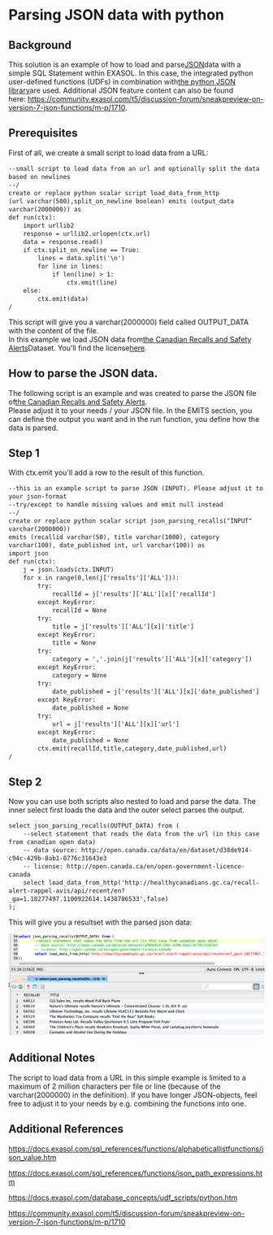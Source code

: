 # Parsing JSON data with python 
## Background

This solution is an example of how to load and parse[JSON](https://en.wikipedia.org/wiki/JSON)data with a simple SQL Statement within EXASOL. In this case, the integrated python user-defined functions (UDFs) in combination with[the python JSON library](https://docs.python.org/2/library/json.html)are used. Additional JSON feature content can also be found here: <https://community.exasol.com/t5/discussion-forum/sneakpreview-on-version-7-json-functions/m-p/1710>.

## Prerequisites

First of all, we create a small script to load data from a URL:


```"code-java"
--small script to load data from an url and optionally split the data based on newlines
--/
create or replace python scalar script load_data_from_http
(url varchar(500),split_on_newline boolean) emits (output_data varchar(2000000)) as
def run(ctx):
	import urllib2
	response = urllib2.urlopen(ctx.url)
	data = response.read()
	if ctx.split_on_newline == True:
		lines = data.split('\n')
		for line in lines:
			if len(line) > 1:
				ctx.emit(line)
	else:
		ctx.emit(data)
/
```
This script will give you a varchar(2000000) field called OUTPUT_DATA with the content of the file.  
In this example we load JSON data from[the Canadian Recalls and Safety Alerts](http://open.canada.ca/data/en/dataset/d38de914-c94c-429b-8ab1-8776c31643e3)Dataset. You'll find the license[here](http://open.canada.ca/en/open-government-licence-canada).

## How to parse the JSON data.

The following script is an example and was created to parse the JSON file of[the Canadian Recalls and Safety Alerts](http://open.canada.ca/data/en/dataset/d38de914-c94c-429b-8ab1-8776c31643e3).  
Please adjust it to your needs / your JSON file. In the EMITS section, you can define the output you want and in the run function, you define how the data is parsed.

## Step 1

With ctx.emit you'll add a row to the result of this function.


```"code-java"
--this is an example script to parse JSON (INPUT). Please adjust it to your json-format
--try/except to handle missing values and emit null instead
--/
create or replace python scalar script json_parsing_recalls("INPUT" varchar(2000000)) 
emits (recallid varchar(50), title varchar(1000), category varchar(100), date_published int, url varchar(100)) as
import json
def run(ctx):
	j = json.loads(ctx.INPUT)
	for x in range(0,len(j['results']['ALL'])):
		try:
			recallId = j['results']['ALL'][x]['recallId']
		except KeyError:
			recallId = None
		try:
			title = j['results']['ALL'][x]['title']
		except KeyError:
			title = None
		try:
			category = ','.join(j['results']['ALL'][x]['category'])
		except KeyError:
			category = None
		try:
			date_published = j['results']['ALL'][x]['date_published']
		except KeyError:
			date_published = None
		try:
			url = j['results']['ALL'][x]['url']
		except KeyError:
			date_published = None
		ctx.emit(recallId,title,category,date_published,url)
/
```
## Step 2

Now you can use both scripts also nested to load and parse the data. The inner select first loads the data and the outer select parses the output.


```"code-sql"
select json_parsing_recalls(OUTPUT_DATA) from (
	--select statement that reads the data from the url (in this case from canadian open data)
	-- data source: http://open.canada.ca/data/en/dataset/d38de914-c94c-429b-8ab1-8776c31643e3
	-- license: http://open.canada.ca/en/open-government-licence-canada
	select load_data_from_http('http://healthycanadians.gc.ca/recall-alert-rappel-avis/api/recent/en?_ga=1.18277497.1100922614.1438786533',false)
);
```
This will give you a resultset with the parsed json data:

![](images/temp.png)

## Additional Notes

The script to load data from a URL in this simple example is limited to a maximum of 2 million characters per file or line (because of the varchar(2000000) in the definition). If you have longer JSON-objects, feel free to adjust it to your needs by e.g. combining the functions into one.

## Additional References

<https://docs.exasol.com/sql_references/functions/alphabeticallistfunctions/json_value.htm>

<https://docs.exasol.com/sql_references/functions/json_path_expressions.htm>

<https://docs.exasol.com/database_concepts/udf_scripts/python.htm>

<https://community.exasol.com/t5/discussion-forum/sneakpreview-on-version-7-json-functions/m-p/1710>

